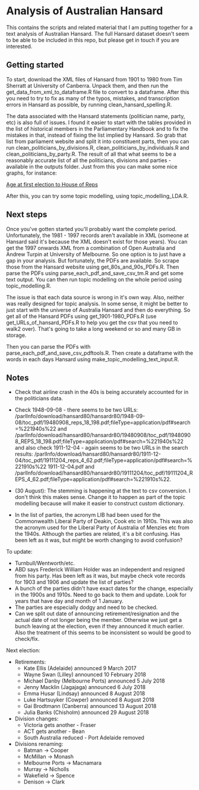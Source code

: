 # Analysis of Australian Hansard

This contains the scripts and related material that I am putting together for a text analysis of Australian Hansard. The full Hansard dataset doesn't seem to be able to be included in this repo, but please get in touch if you are interested.

## Getting started
To start, download the XML files of Hansard from 1901 to 1980 from Tim Sherratt at University of Canberra. Unpack them, and then run the get_data_from_xml_to_dataframe.R file to convert to a dataframe. After this you need to try to fix as many of the typos, mistakes, and transcription errors in Hansard as possible, by running clean_hansard_spelling.R. 

The data associated with the Hansard statements (politician name, party, etc) is also full of issues. I found it easier to start with the tables provided in the list of historical members in the Parliamentary Handbook and to fix the mistakes in that, instead of fixing the list implied by Hansard. So grab that list from parliament website and split it into constituent parts, then you can run clean_politicians_by_divisions.R, clean_politicians_by_individuals.R and clean_politicians_by_party.R. The result of all that what seems to be a reasonably accurate list of all the politicians, divisions and parties - available in the outputs folder. Just from this you can make some nice graphs, for instance:

[Age at first election to House of Reps](outputs/figures/age_at_election.pdf)

After this, you can try some topic modelling, using topic_modelling_LDA.R.

## Next steps
Once you've gotten started you'll probably want the complete period. Unfortunately, the 1981 - 1997 records aren't available in XML (someone at Hansard said it's because the XML doesn't exist for those years). You can get the 1997 onwards XML from a combination of Open Australia and Andrew Turpin at University of Melbourne. So one option is to just have a gap in your analysis. But fortunately, the PDFs are available. So scrape those from the Hansard website using get_80s_and_90s_PDFs.R. Then parse the PDFs using parse_each_pdf_and_save_csv_tm.R and get some text output. You can then run topic modelling on the whole period using topic_modelling.R.

The issue is that each data source is wrong in it's own way. Also, neither was really designed for topic analysis. In some sense, it might be better to just start with the universe of Australia Hansard and then do everything. So get all of the Hansard PDFs using get_1901-1980_PDFs.R (use get_URLs_of_hansard_PDFs.R to help you get the csv that you need to walk2 over). That's going to take a long weekend or so and many GB in storage.

Then you can parse the PDFs with parse_each_pdf_and_save_csv_pdftools.R. Then create a dataframe with the words in each days Hansard using make_topic_modelling_text_input.R.



## Notes

- Check that airline crash in the 40s is being accurately accounted for in the politicians data.
- Check 1948-09-08 - there seems to be two URLs: /parlInfo/download/hansard80/hansardr80/1948-09-08/toc_pdf/19480908_reps_18_198.pdf;fileType=application/pdf#search=%221940s%22 and /parlInfo/download/hansard80/hansardr80/19480908/toc_pdf/19480908_REPS_18_198.pdf;fileType=application/pdf#search=%221940s%22 and also check 1911-12-04 - again seems to be two URLs in the search results: /parlInfo/download/hansard80/hansardr80/1911-12-04/toc_pdf/19111204_reps_4_62.pdf;fileType=application/pdf#search=%221910s%22
1911-12-04.pdf and /parlInfo/download/hansard80/hansardr80/19111204/toc_pdf/19111204_REPS_4_62.pdf;fileType=application/pdf#search=%221910s%22.
- (30 August): The stemming is happening at the text to csv conversion. I don't think this makes sense. Change it to happen as part of the topic modelling because will make it easier to construct custom dictionary.

- In the list of parties, the acronym LIB had been used for the Commonwealth Liberal Party of Deakin, Cook etc in 1910s. This was also the acronym used for the Liberal Party of Australia of Menzies etc from the 1940s. Although the parties are related, it's a bit confusing. Has been left as it was, but might be worth changing to avoid confusion?

To update:
- Turnbull/Wentworth/etc.
- ABD says Frederick William Holder was an independent and resigned from his party. Has been left as it was, but maybe check vote records for 1903 and 1906 and update the list of parties?
- A bunch of the parties didn't have exact dates for the change, especially in the 1900s and 1910s. Need to go back to them and update. Look for years that have day and month of 1 January.
- The parties are especially dodgy and need to be checked.
- Can we split out date of announcing retirement/resignation and the actual date of not longer being the member. Otherwise we just get a bunch leaving at the election, even if they announced it much earlier. Also the treatment of this seems to be inconsistent so would be good to check/fix.

Next election:

- Retirements:
  + Kate Ellis (Adelaide) announced 9 March 2017
  + Wayne Swan (Lilley) announced 10 February 2018
  + Michael Danby (Melbourne Ports) announced 5 July 2018
  + Jenny Macklin (Jagajaga) announced 6 July 2018
  + Emma Husar (Lindsay) announced 8 August 2018
  + Luke Hartsuyker (Cowper) announced 8 August 2018
  + Gai Brodtmann (Canberra) announced 13 August 2018
  + Julia Banks (Chisholm) announced 29 August 2018
- Division changes:
  + Victoria gets another - Fraser
  + ACT gets another - Bean
  + South Australia reduced - Port Adelaide removed
- Divisions renaming:
  + Batman -> Cooper
  + McMillan -> Monash
  + Melbourne Ports -> Macnamara
  + Murray -> Nicholls
  + Wakefield -> Spence
  + Denison -> Clark